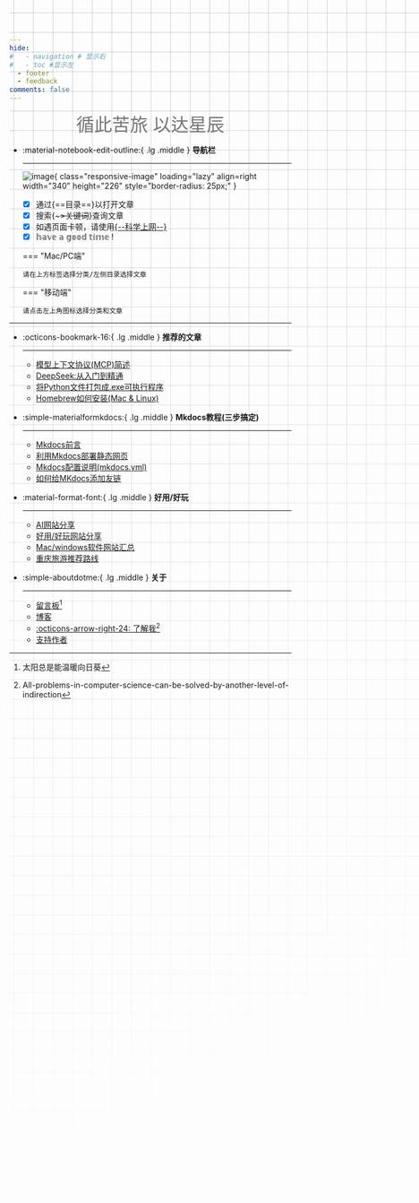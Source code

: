 ```yaml
---
hide:
#   - navigation # 显示右
#   - toc #显示左
  - footer
  - feedback
comments: false
---
```



<center><font  color= #757575 size=6.5 >循此苦旅 以达星辰</font></center>

<div class="grid cards" markdown>

-   :material-notebook-edit-outline:{ .lg .middle } __导航栏__

    ---
    ![image](https://pic1.zhimg.com/80/v2-b9ae6898d33359da6be815bf60626af2_1440w.webp?source=2c26e567){ class="responsive-image" loading="lazy" align=right width="340" height="226" style="border-radius: 25px;" }

    - [x] 通过{==目录==}以打开文章
    - [x] 搜索{~~~>关键词~~}查询文章
    - [x] 如遇页面卡顿，请使用[{--科学上网--}](blog/technique%20sharing/kexue.md)
    - [x] 𝕙𝕒𝕧𝕖 𝕒 𝕘𝕠𝕠𝕕 𝕥𝕚𝕞𝕖 !  

    === "Mac/PC端"

        请在上方标签选择分类/左侧目录选择文章

    === "移动端"

        请点击左上角图标选择分类和文章
    
</div>
<style>
    @media only screen and (max-width: 768px) {
        .responsive-image {
            display: none;
        }
    }
</style>


***  


<div class="grid cards" markdown>

-   :octicons-bookmark-16:{ .lg .middle } __推荐的文章__

    ---

    - [模型上下文协议(MCP)简述](develop/AI/mcp.md)
    - [DeepSeek:从入门到精通](develop/deepseek.md)
    - [将Python文件打包成.exe可执行程序](blog/py/python.md)
    - [Homebrew如何安装(Mac & Linux)](blog/Mac/homebrew.md) 
    
-   :simple-materialformkdocs:{ .lg .middle } __Mkdocs教程(三步搞定)__

    ---
    
    - [Mkdocs前言](blog/Mkdocs/mkfirst.md)
    - [利用Mkdocs部署静态网页](blog/Mkdocs/mkdocs1.md)
    - [Mkdocs配置说明(mkdocs.yml)](blog/Mkdocs/mkdocs2.md)   
    - [如何给MKdocs添加友链](blog/Mkdocs/linktech.md)


-   :material-format-font:{ .lg .middle } __好用/好玩__

    ---

    - [AI网站分享](develop/AI.md)
    - [好用/好玩网站分享](blog/Webplay.md)
    - [Mac/windows软件网站汇总](blog/macsoft.md)
    - [重庆旅游推荐路线](trip/InCQ/CQ.md)
    
-   :simple-aboutdotme:{ .lg .middle } __关于__

    ---

    - [留言板](waline.md)[^Knowing-that-loving-you-has-no-ending] 
    - [博客](blog/index.md)
    - [:octicons-arrow-right-24: 了解我](about/geren.md)[^see-how-much-I-love-you]
    - [支持作者](about/zcw.md) 
</div>


[^Knowing-that-loving-you-has-no-ending]:太阳总是能温暖向日葵  
[^see-how-much-I-love-you]:All-problems-in-computer-science-can-be-solved-by-another-level-of-indirection



<!--  
____    __    ____  ______   ______   ____    __    ____  __  .__   __. 
\   \  /  \  /   / /      | /  __  \  \   \  /  \  /   / |  | |  \ |  | 
 \   \/    \/   / |  ,----'|  |  |  |  \   \/    \/   /  |  | |   \|  | 
  \            /  |  |     |  |  |  |   \            /   |  | |  . `  | 
   \    /\    /   |  `----.|  `--'  |    \    /\    /    |  | |  |\   | 
    \__/  \__/     \______| \______/      \__/  \__/     |__| |__| \__| 
-->



<!-- 发邮件(1) 微信(2) MKdocs视频教程(3)
{ .annotate }

1. 点击右下角[:material-email:](mailto:<wangkewen821@gmail.com>)即可发送邮件.
2. TEL:18939533255(微信号)
3. 点击右下角[:simple-bilibili:](https://space.bilibili.com/1407028951/lists/4566631?type=series)图标查看视频教程. -->


<style>
.md-grid {
  max-width: 1220px;
}
</style>


<style>
body {
  position: relative; /* 确保 body 元素的 position 属性为非静态值 */
}

body::before {
  --size: 35px; /* 调整网格单元大小 */
  --line: color-mix(in hsl, canvasText, transparent 80%); /* 调整线条透明度 */
  content: '';
  height: 100vh;
  /* width: 100%; */
  width: 100vw;
  position: absolute; /* 修改为 absolute 以使其随页面滚动 */
  background: linear-gradient(
        90deg,
        var(--line) 1px,
        transparent 1px var(--size)
      )
      50% 50% / var(--size) var(--size),
    linear-gradient(var(--line) 1px, transparent 1px var(--size)) 50% 50% /
      var(--size) var(--size);
  -webkit-mask: linear-gradient(-20deg, transparent 50%, white);
          mask: linear-gradient(-20deg, transparent 50%, white);
  top: 0;
  transform-style: flat;
  pointer-events: none;
  z-index: -1;
}

@media (max-width: 768px) {
  body::before {
    display: none; /* 在手机端隐藏网格效果 */
  }
}
</style>






<script async src="https://pagead2.googlesyndication.com/pagead/js/adsbygoogle.js?client=ca-pub-2327435979273742"
     crossorigin="anonymous"></script>

<script async custom-element="amp-auto-ads"
        src="https://cdn.ampproject.org/v0/amp-auto-ads-0.1.js">
</script>
<amp-auto-ads type="adsense"
        data-ad-client="ca-pub-2327435979273742">
</amp-auto-ads>




<!-- [timeline(./docs/timeline/timeindex.json)] -->